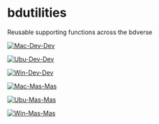 # bdutilities
Reusable supporting functions across the bdverse 

[![Mac-Dev-Dev](https://github.com/bd-R/bdutilities/actions/workflows/Mac-Dev-Dev.yml/badge.svg?branch=dev)](https://github.com/bd-R/bdutilities/actions/workflows/Mac-Dev-Dev.yml)

[![Ubu-Dev-Dev](https://github.com/bd-R/bdutilities/actions/workflows/Ubu-Dev-Dev.yml/badge.svg?branch=dev)](https://github.com/bd-R/bdutilities/actions/workflows/Ubu-Dev-Dev.yml)

[![Win-Dev-Dev](https://github.com/bd-R/bdutilities/actions/workflows/Win-Dev-Dev.yml/badge.svg?branch=dev)](https://github.com/bd-R/bdutilities/actions/workflows/Win-Dev-Dev.yml)


[![Mac-Mas-Mas](https://github.com/bd-R/bdutilities/actions/workflows/Mac-Mas-Mas.yml/badge.svg)](https://github.com/bd-R/bdutilities/actions/workflows/Mac-Mas-Mas.yml)

[![Ubu-Mas-Mas](https://github.com/bd-R/bdutilities/actions/workflows/Ubu-Mas-Mas.yml/badge.svg)](https://github.com/bd-R/bdutilities/actions/workflows/Ubu-Mas-Mas.yml)

[![Win-Mas-Mas](https://github.com/bd-R/bdutilities/actions/workflows/Win-Mas-Mas.yml/badge.svg)](https://github.com/bd-R/bdutilities/actions/workflows/Win-Mas-Mas.yml)
